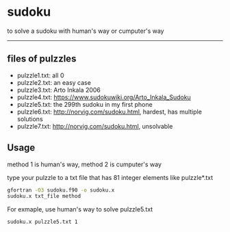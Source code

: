 # sudoku
to solve a sudoku with human's way or cumputer's way

-----------------------------
## files of pulzzles 
* pulzzle1.txt: all 0
* pulzzle2.txt: an easy case
* pulzzle3.txt: Arto Inkala 2006
* pulzzle4.txt: https://www.sudokuwiki.org/Arto_Inkala_Sudoku
* pulzzle5.txt: the 299th sudoku in my first phone
* pulzzle6.txt: http://norvig.com/sudoku.html, hardest, has multiple solutions
* pulzzle7.txt: http://norvig.com/sudoku.html, unsolvable

## Usage
method 1 is human's way, method 2 is cumputer's way

type your pulzzle to a txt file that has 81 integer elements like pulzzle*.txt

```bash
gfortran -O3 sudoku.f90 -o sudoku.x
sudoku.x txt_file method
```

For exmaple, use human's way to solve pulzzle5.txt
```bash
sudoku.x pulzzle5.txt 1
```
